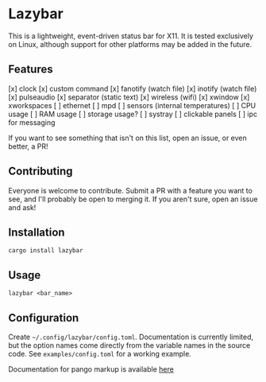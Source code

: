 # Lazybar
This is a lightweight, event-driven status bar for X11. It is tested exclusively on Linux, although support for other platforms may be added in the future.

## Features
[x] clock
[x] custom command
[x] fanotify (watch file)
[x] inotify (watch file)
[x] pulseaudio
[x] separator (static text)
[x] wireless (wifi)
[x] xwindow
[x] xworkspaces
[ ] ethernet
[ ] mpd
[ ] sensors (internal temperatures)
[ ] CPU usage
[ ] RAM usage
[ ] storage usage?
[ ] systray
[ ] clickable panels
[ ] ipc for messaging

If you want to see something that isn't on this list, open an issue, or even better, a PR!

## Contributing
Everyone is welcome to contribute. Submit a PR with a feature you want to see, and I'll probably be open to merging it. If you aren't sure, open an issue and ask!

## Installation
```cargo install lazybar```

## Usage
```lazybar <bar_name>```

## Configuration
Create `~/.config/lazybar/config.toml`. Documentation is currently limited, but the option names come directly from the variable names in the source code. See `examples/config.toml` for a working example.

Documentation for pango markup is available [here](https://docs.gtk.org/Pango/pango_markup.htmlhttps://docs.gtk.org/Pango/pango_markup.html)

